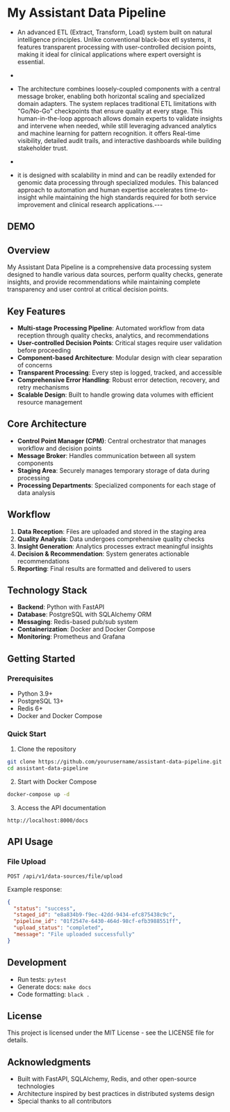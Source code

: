 # My Assistant Data Pipeline

- An advanced ETL (Extract, Transform, Load) system built on natural intelligence principles. Unlike conventional black-box etl systems, it features transparent processing with user-controlled decision points, making it ideal for clinical applications where expert oversight is essential. 

-

- The architecture combines loosely-coupled components with a central message broker, enabling both horizontal scaling and specialized domain adapters. The system replaces traditional ETL limitations with "Go/No-Go" checkpoints that ensure quality at every stage. This human-in-the-loop approach allows domain experts to validate insights and intervene when needed, while still leveraging advanced analytics and machine learning for pattern recognition. it offers Real-time visibility, detailed audit trails, and interactive dashboards while building stakeholder trust.

-

- it is designed with scalability in mind and can be readily extended for genomic data processing through specialized modules. This balanced approach to automation and human expertise accelerates time-to-insight while maintaining the high standards required for both service improvement and clinical research applications.---

## DEMO


## Overview

My Assistant Data Pipeline is a comprehensive data processing system designed to handle various data sources, perform quality checks, generate insights, and provide recommendations while maintaining complete transparency and user control at critical decision points.

## Key Features

- **Multi-stage Processing Pipeline**: Automated workflow from data reception through quality checks, analytics, and recommendations
- **User-controlled Decision Points**: Critical stages require user validation before proceeding
- **Component-based Architecture**: Modular design with clear separation of concerns
- **Transparent Processing**: Every step is logged, tracked, and accessible
- **Comprehensive Error Handling**: Robust error detection, recovery, and retry mechanisms
- **Scalable Design**: Built to handle growing data volumes with efficient resource management

## Core Architecture

- **Control Point Manager (CPM)**: Central orchestrator that manages workflow and decision points
- **Message Broker**: Handles communication between all system components
- **Staging Area**: Securely manages temporary storage of data during processing
- **Processing Departments**: Specialized components for each stage of data analysis

## Workflow

1. **Data Reception**: Files are uploaded and stored in the staging area
2. **Quality Analysis**: Data undergoes comprehensive quality checks
3. **Insight Generation**: Analytics processes extract meaningful insights
4. **Decision & Recommendation**: System generates actionable recommendations
5. **Reporting**: Final results are formatted and delivered to users

## Technology Stack

- **Backend**: Python with FastAPI
- **Database**: PostgreSQL with SQLAlchemy ORM
- **Messaging**: Redis-based pub/sub system
- **Containerization**: Docker and Docker Compose
- **Monitoring**: Prometheus and Grafana

## Getting Started

### Prerequisites
- Python 3.9+
- PostgreSQL 13+
- Redis 6+
- Docker and Docker Compose

### Quick Start

1. Clone the repository
```bash
git clone https://github.com/yourusername/assistant-data-pipeline.git
cd assistant-data-pipeline
```

2. Start with Docker Compose
```bash
docker-compose up -d
```

3. Access the API documentation
```
http://localhost:8000/docs
```

## API Usage

### File Upload
```
POST /api/v1/data-sources/file/upload
```

Example response:
```json
{
  "status": "success",
  "staged_id": "e8a834b9-f9ec-42dd-9434-efc875438c9c",
  "pipeline_id": "01f2547e-6430-464d-98cf-efb3988551ff",
  "upload_status": "completed",
  "message": "File uploaded successfully"
}
```

## Development

- Run tests: `pytest`
- Generate docs: `make docs`
- Code formatting: `black .`

## License

This project is licensed under the MIT License - see the LICENSE file for details.

## Acknowledgments

- Built with FastAPI, SQLAlchemy, Redis, and other open-source technologies
- Architecture inspired by best practices in distributed systems design
- Special thanks to all contributors